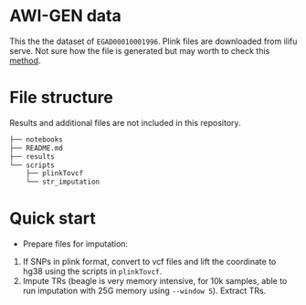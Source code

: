 # AWI-GEN data
This the the dataset of `EGAD00010001996`. Plink files are downloaded from ilifu serve. Not sure how the file is generated but may worth to check this [method](https://github.com/h3abionet/h3agwas/tree/master/call2plink).  

# File structure
Results and additional files are not included in this repository.

```bash
├── notebooks
├── README.md
├── results
└── scripts
    ├── plinkTovcf
    └── str_imputation
```
# Quick start
* Prepare files for imputation:
1. If SNPs in plink format, convert to vcf files and lift the coordinate to hg38 using the scripts in `plinkTovcf`.
2. Impute TRs (beagle is very memory intensive, for 10k samples, able to run imputation with 25G memory using `--window 5`). Extract TRs.
